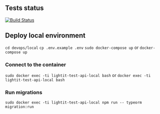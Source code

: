 ## Tests status

[![Build Status](https://lampego.visualstudio.com/Shared/_apis/build/status/LightIt%20API%20tests?branchName=main)](https://lampego.visualstudio.com/Shared/_build/latest?definitionId=5&branchName=main)

## Deploy local environment

`cd devops/local`
`cp .env.example .env`
`sudo docker-compose up` or `docker-compose up`

### Connect to the container

`sudo docker exec -ti lightit-test-api-local bash` or `docker exec -ti lightit-test-api-local bash`

### Run migrations

`sudo docker exec -ti lightit-test-api-local npm run -- typeorm migration:run`